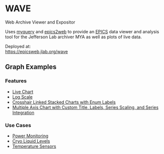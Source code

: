# WAVE
Web Archive Viewer and Expositor   

Uses [myquery](https://github.com/JeffersonLab/myquery) and [epics2web](https://github.com/JeffersonLab/epics2web) to provide an [EPICS](https://en.wikipedia.org/wiki/EPICS) data viewer and analysis tool for the Jefferson Lab archiver MYA as well as plots of live data.

Deployed at:    
https://epicsweb.jlab.org/wave

## Graph Examples
### Features
   - [Live Chart](https://epicsweb.jlab.org/wave/?start=2020-05-13+13%3A02%3A52&end=2020-05-13+13%3A07%3A52&myaDeployment=ops&myaLimit=100000&windowMinutes=5&title=&fullscreen=false&layoutMode=1&viewerMode=2&pv=IBC2C21AIMAGuV&IBC2C21AIMAGuVlabel=IBC2C21AIMAGuV&IBC2C21AIMAGuVcolor=%23a6cee3&IBC2C21AIMAGuVyAxisLabel=%C2%B5V&IBC2C21AIMAGuVyAxisMin=&IBC2C21AIMAGuVyAxisMax=&IBC2C21AIMAGuVyAxisLog&IBC2C21AIMAGuVscaler=)
   - [Log Scale](https://epicsweb.jlab.org/wave/?start=2020-03-25+01%3A00%3A00&end=2020-03-26+07%3A00%3A00&myaDeployment=ops&myaLimit=100000&title=&fullscreen=true&layoutMode=1&viewerMode=1&pv=VIP1L05BLOG&VIP1L05BLOGlabel=VIP1L05BLOG&VIP1L05BLOGcolor=blue&VIP1L05BLOGyAxisLabel=+&VIP1L05BLOGyAxisMin=&VIP1L05BLOGyAxisMax=&VIP1L05BLOGyAxisLog=true&VIP1L05BLOGscaler=)
   - [Crosshair Linked Stacked Charts with Enum Labels](https://epicsweb.jlab.org/wave/?start=2019-12-16+18%3A45%3A00&end=2019-12-16+19%3A00%3A00&myaDeployment=ops&myaLimit=100000&title=&fullscreen=true&layoutMode=1&viewerMode=1&pv=ISD0I011G&pv=IGL1I00BEAMODE&pv=IGL1I00HALLAMODE&pv=MMSHLALASERA&ISD0I011Glabel=FSD+Master&ISD0I011Gcolor=red&ISD0I011GyAxisLabel=&ISD0I011GyAxisMin=&ISD0I011GyAxisMax=&ISD0I011Gscaler=&IGL1I00BEAMODElabel=Laser+Mode+Master&IGL1I00BEAMODEcolor=blue&IGL1I00BEAMODEyAxisLabel=&IGL1I00BEAMODEyAxisMin=&IGL1I00BEAMODEyAxisMax=&IGL1I00BEAMODEscaler=&IGL1I00HALLAMODElabel=Laser+A+Mode&IGL1I00HALLAMODEcolor=hotpink&IGL1I00HALLAMODEyAxisLabel=&IGL1I00HALLAMODEyAxisMin=&IGL1I00HALLAMODEyAxisMax=&IGL1I00HALLAMODEscaler=&MMSHLALASERAlabel=Hall+A+Using+Laser+A%3F&MMSHLALASERAcolor=green&MMSHLALASERAyAxisLabel=&MMSHLALASERAyAxisMin=&MMSHLALASERAyAxisMax=&MMSHLALASERAscaler=&MMSHLALASERByAxisLabel=&MMSHLALASERByAxisMin=&MMSHLALASERByAxisMax=&MMSHLALASERBscaler=&MMSHLALASERCyAxisLabel=&MMSHLALASERCyAxisMin=&MMSHLALASERCyAxisMax=&MMSHLALASERCscaler=&MMSHLALASERDyAxisLabel=&MMSHLALASERDyAxisMin=&MMSHLALASERDyAxisMax=&MMSHLALASERDscaler=&ISD0I011GyAxisLog=&IGL1I00BEAMODEyAxisLog=&IGL1I00HALLAMODEyAxisLog=&MMSHLALASERAyAxisLog=)
   - [Multiple Axis Chart with Custom Title, Labels, Series Scaling, and Series Integration](https://epicsweb.jlab.org/wave/?start=2019-08-12+00%3A00%3A00&end=2019-08-13+00%3A00%3A00&myaDeployment=ops&myaLimit=100000&layoutMode=3&viewerMode=1&pv=IGL1I00POTcurrent&pv=accumulate%28IGL1I00POTcurrent%29&title=Gun&fullscreen=true&IBC1H04CRCUR2yAxisLabel=uA&IBC0R08CRCUR1yAxisLabel=uA&IBC2C24CRCUR3yAxisLabel=uA&IBC3H00CRCUR4yAxisLabel=uA&IBCAD00CRCUR6yAxisLabel=uA&IGL1I00POTcurrentlabel=Current&IGL1I00POTcurrentcolor=red&IGL1I00POTcurrentyAxisLabel=microAmps&IGL1I00POTcurrentyAxisMin=&IGL1I00POTcurrentyAxisMax=&IGL1I00POTcurrentscaler=&IBC0R08CRCUR1yAxisMin=&IBC0R08CRCUR1yAxisMax=&IBC0R08CRCUR1scaler=&IBC1H04CRCUR2yAxisMin=&IBC1H04CRCUR2yAxisMax=&IBC1H04CRCUR2scaler=&IBC2C24CRCUR3yAxisMin=&IBC2C24CRCUR3yAxisMax=&IBC2C24CRCUR3scaler=&IBC3H00CRCUR4yAxisMin=&IBC3H00CRCUR4yAxisMax=&IBC3H00CRCUR4scaler=&IBCAD00CRCUR6yAxisMin=&IBCAD00CRCUR6yAxisMax=&IBCAD00CRCUR6scaler=&accumulate%28IGL1I00POTcurrent%29label=Charge&accumulate%28IGL1I00POTcurrent%29color=blue&accumulate%28IGL1I00POTcurrent%29yAxisLabel=Coulombs&accumulate%28IGL1I00POTcurrent%29yAxisMin=&accumulate%28IGL1I00POTcurrent%29yAxisMax=&accumulate%28IGL1I00POTcurrent%29scaler=0.001&IGL1I00POTcurrentyAxisLog&accumulate%28IGL1I00POTcurrent%29yAxisLog=)
### Use Cases
   - [Power Monitoring](https://epicsweb.jlab.org/wave/?start=2020-03-25+00%3A00%3A00&end=2020-03-27+00%3A00%3A00&myaDeployment=ops&myaLimit=100000&title=&fullscreen=true&layoutMode=2&viewerMode=1&pv=40MVA%3AtotkW&pv=33MVA%3AtotkW&40MVA%3AtotkWlabel=40MVA&40MVA%3AtotkWcolor=%23a6cee3&40MVA%3AtotkWyAxisLabel=Megawatts&40MVA%3AtotkWyAxisMin=&40MVA%3AtotkWyAxisMax=&40MVA%3AtotkWyAxisLog&40MVA%3AtotkWscaler=0.001&33MVA%3AtotkWlabel=33MVA&33MVA%3AtotkWcolor=%231f78b4&33MVA%3AtotkWyAxisLabel=&33MVA%3AtotkWyAxisMin=&33MVA%3AtotkWyAxisMax=&33MVA%3AtotkWyAxisLog&33MVA%3AtotkWscaler=0.001)
   - [Cryo Liquid Levels](https://epicsweb.jlab.org/wave/?start=2020-03-25+00%3A00%3A00&end=2020-03-27+00%3A00%3A00&myaDeployment=ops&myaLimit=100000&title=Liquid+Levels&fullscreen=true&layoutMode=2&viewerMode=1&pv=CLL2L0450&pv=CLL2L0950&CLL2L0450label=2L04&CLL2L0450color=%23a6cee3&CLL2L0450yAxisLabel=+&CLL2L0450yAxisMin=&CLL2L0450yAxisMax=&CLL2L0450yAxisLog&CLL2L0450scaler=&CLL2L0950label=2L09&CLL2L0950color=%231f78b4&CLL2L0950yAxisLabel=&CLL2L0950yAxisMin=&CLL2L0950yAxisMax=&CLL2L0950yAxisLog&CLL2L0950scaler=)
   - [Temperature Sensors](https://epicsweb.jlab.org/wave/?start=2020-05-21+11%3A16%3A10&end=2020-05-21+11%3A21%3A10&myaDeployment=ops&myaLimit=100000&windowMinutes=30&title=&fullscreen=true&layoutMode=2&viewerMode=2&pv=tempSensorA&pv=tempSensorB&pv=tempSensorC&tempSensorAlabel=Sensor+A&tempSensorAcolor=red&tempSensorAyAxisLabel=%C2%B0F&tempSensorAyAxisMin=&tempSensorAyAxisMax=&tempSensorAyAxisLog&tempSensorAscaler=&tempSensorBlabel=Sensor+B&tempSensorBcolor=blue&tempSensorByAxisLabel=&tempSensorByAxisMin=&tempSensorByAxisMax=&tempSensorByAxisLog&tempSensorBscaler=&tempSensorClabel=Sensor+C&tempSensorCcolor=green&tempSensorCyAxisLabel=&tempSensorCyAxisMin=&tempSensorCyAxisMax=&tempSensorCyAxisLog&tempSensorCscaler=)
